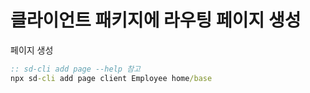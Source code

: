 # 클라이언트 패키지에 라우팅 페이지 생성

페이지 생성

``` bat
:: sd-cli add page --help 참고
npx sd-cli add page client Employee home/base
```
